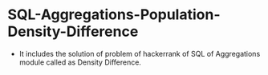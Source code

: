 # SQL-Aggregations-Population-Density-Difference
- It includes the solution of problem of hackerrank of SQL of Aggregations module called as Density Difference.
